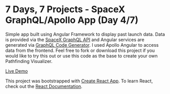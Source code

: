 # 7 Days, 7 Projects - SpaceX GraphQL/Apollo App (Day 4/7)

Simple app built using Angular Framework to display past launch data. Data is provided via the [SpaceX GraphQL API](https://api.spacex.land/graphql/ "SpaceX GraphQL API") and Angular services are generated via [GraphQL Code Generator](https://www.graphql-code-generator.com/ "GraphQL Code Generator"). I used Apollo Angular to access data from the frontend. Feel free to fork or download this project if you would like to try this out or use this code as the base to create your own Pathfinding Visualizer.

[Live Demo](https://jamiejarrettjj.github.io/spacex-graphql/ "Live Demo")

This project was bootstrapped with [Create React App](https://github.com/facebook/create-react-app "Create React App"). To learn React, check out the [React Documentation](https://reactjs.org/docs/getting-started.html "React Documentation").

